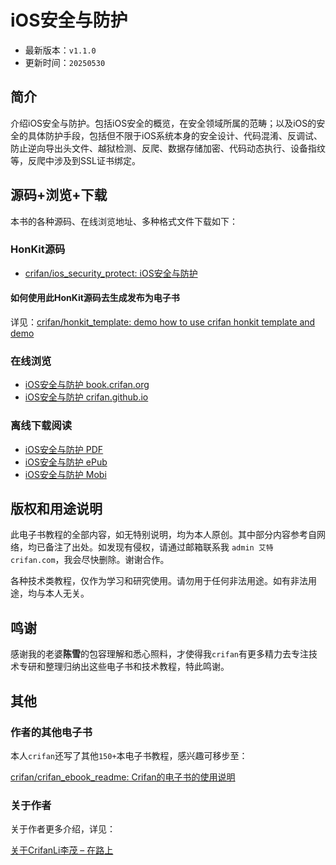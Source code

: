 # iOS安全与防护

* 最新版本：`v1.1.0`
* 更新时间：`20250530`

## 简介

介绍iOS安全与防护。包括iOS安全的概览，在安全领域所属的范畴；以及iOS的安全的具体防护手段，包括但不限于iOS系统本身的安全设计、代码混淆、反调试、防止逆向导出头文件、越狱检测、反爬、数据存储加密、代码动态执行、设备指纹等，反爬中涉及到SSL证书绑定。

## 源码+浏览+下载

本书的各种源码、在线浏览地址、多种格式文件下载如下：

### HonKit源码

* [crifan/ios_security_protect: iOS安全与防护](https://github.com/crifan/ios_security_protect)

#### 如何使用此HonKit源码去生成发布为电子书

详见：[crifan/honkit_template: demo how to use crifan honkit template and demo](https://github.com/crifan/honkit_template)

### 在线浏览

* [iOS安全与防护 book.crifan.org](https://book.crifan.org/books/ios_security_protect/website/)
* [iOS安全与防护 crifan.github.io](https://crifan.github.io/ios_security_protect/website/)

### 离线下载阅读

* [iOS安全与防护 PDF](https://book.crifan.org/books/ios_security_protect/pdf/ios_security_protect.pdf)
* [iOS安全与防护 ePub](https://book.crifan.org/books/ios_security_protect/epub/ios_security_protect.epub)
* [iOS安全与防护 Mobi](https://book.crifan.org/books/ios_security_protect/mobi/ios_security_protect.mobi)

## 版权和用途说明

此电子书教程的全部内容，如无特别说明，均为本人原创。其中部分内容参考自网络，均已备注了出处。如发现有侵权，请通过邮箱联系我 `admin 艾特 crifan.com`，我会尽快删除。谢谢合作。

各种技术类教程，仅作为学习和研究使用。请勿用于任何非法用途。如有非法用途，均与本人无关。

## 鸣谢

感谢我的老婆**陈雪**的包容理解和悉心照料，才使得我`crifan`有更多精力去专注技术专研和整理归纳出这些电子书和技术教程，特此鸣谢。

## 其他

### 作者的其他电子书

本人`crifan`还写了其他`150+`本电子书教程，感兴趣可移步至：

[crifan/crifan_ebook_readme: Crifan的电子书的使用说明](https://github.com/crifan/crifan_ebook_readme)

### 关于作者

关于作者更多介绍，详见：

[关于CrifanLi李茂 – 在路上](https://www.crifan.org/about/)
